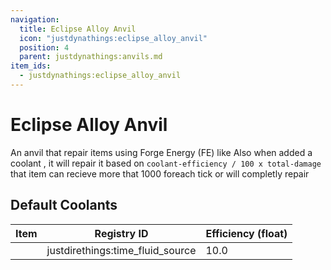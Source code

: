 ```yaml
---
navigation:
  title: Eclipse Alloy Anvil
  icon: "justdynathings:eclipse_alloy_anvil"
  position: 4
  parent: justdynathings:anvils.md
item_ids:
  - justdynathings:eclipse_alloy_anvil
---
```


# Eclipse Alloy Anvil

An anvil that repair items using Forge Energy (FE) like <ItemLink id="justdynathings:celestigem_anvil"/>
Also when added a coolant , it will repair it based on `coolant-efficiency / 100 x total-damage` that item can recieve more that 1000 foreach tick or will completly repair

<BlockImage id="justdynathings:eclipse_alloy_anvil" scale="4.0"/>

<RecipeFor id="justdynathings:eclipse_alloy_anvil" />

## Default Coolants

| Item                                                                 | Registry ID                      | Efficiency (float) |
| -------------------------------------------------------------------- | -------------------------------- | ------------------ |
| <ItemImage id= "justdirethings:time_fluid_bucket"    scale="0.75" /> | justdirethings:time_fluid_source | 10.0              |
